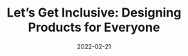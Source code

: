 ---
date: 2022-02-21
draft: true
publisher: uxmatters
tags:
  - design
  - inclusivity
target_url: https://www.uxmatters.com/mt/archives/2022/02/lets-get-inclusive-designing-products-for-everyone.php
title: "Let’s Get Inclusive: Designing Products for Everyone"
---